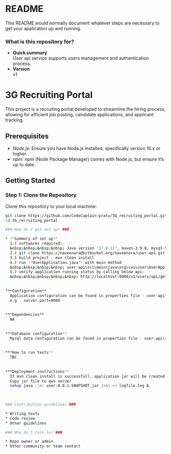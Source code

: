# README #

This README would normally document whatever steps are necessary to get your application up and running.

### What is this repository for? ###

* **Quick summary**    
  User api service supports users management and authentication process.
* **Version**    
  v1


# 3G Recruiting Portal

This project is a recruiting portal developed to streamline the hiring process, allowing for efficient job posting, candidate applications, and applicant tracking.

## Prerequisites

- *Node.js*: Ensure you have Node.js installed, specifically version 16.x or higher.
- *npm*: npm (Node Package Manager) comes with Node.js, but ensure it’s up to date.

## Getting Started

### Step 1: Clone the Repository

Clone this repository to your local machine:

```bash
git clone https://github.com/CodeCaptain-pratu/3G_recruiting_portal.git
cd 3G_recruiting_portal

### How do I get set up? ###

* **Summary of set up**     
  1.) softwares required:  
  &nbsp;&nbsp;&nbsp;&nbsp; Java version "17.0.11", maven-3.9.8, mysql-5.5, Eclipse/Intellij, git    
  2.) git clone https://naveenara@bitbucket.org/naveenara/user-api.git  
  3.) build project - mvn clean install  
  4.) run **UserApplication.java** with main method  
  &nbsp;&nbsp;&nbsp;&nbsp; user-api\src\main\java\org\cas\user\UserApplication.java  
  5.) verify application running status by calling below api:  
  &nbsp;&nbsp;&nbsp;&nbsp;&nbsp; http://localhost:8080/v1/users/api/get  
      
    
***Configuration**  
  Application configuration can be found in properties file - user-api\src\main\resources\application.properties  
  e.g - server.port=8080  
    
    
***Dependencies**  
  NA  
    
    
***Database configuration**  
  Mysql data configuration can be found in properties file - user-api\src\main\resources\application.properties  
    
    
***How to run tests**  
  TBC  
    
    
***Deployment instructions**  
  If mvn clean install is successfull, application jar will be created - user-api\target\user-0.0.1-SNAPSHOT.jar  
  Copy jar file to aws server  
  nohup java -jar user-0.0.1-SNAPSHOT.jar 2>&1 >> logfile.log &  
  
  

### Contribution guidelines ###

* Writing tests
* Code review
* Other guidelines

### Who do I talk to? ###

* Repo owner or admin
* Other community or team contact
